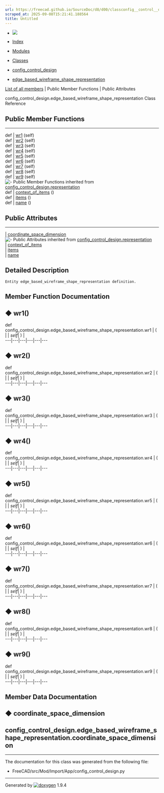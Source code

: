 ```yaml
---
url: https://freecad.github.io/SourceDoc/d8/d00/classconfig__control__design_1_1edge__based__wireframe__shape__representation.html
scraped_at: 2025-09-08T15:21:41.188564
title: Untitled
---
```


  * [ ![](https://www.freecad.org/svg/logo-freecad.svg) ](https://freecadweb.org "FreeCAD")
  * [Index](../../index.html "Index")
  * [Modules](../../modules.html "Modules list")
  * [Classes](../../annotated.html "Annotated list")

  * [config_control_design](../../d4/d07/namespaceconfig__control__design.html)
  * [edge_based_wireframe_shape_representation](../../d8/d00/classconfig__control__design_1_1edge__based__wireframe__shape__representation.html)

[List of all members](../../d7/d03/classconfig__control__design_1_1edge__based__wireframe__shape__representation-members.html) | Public Member Functions | Public Attributes

config_control_design.edge_based_wireframe_shape_representation Class
Reference

##  Public Member Functions  
  
---  
def | [wr1](../../d8/d00/classconfig__control__design_1_1edge__based__wireframe__shape__representation.html#abff4d352bedfeaf64cafd6574569e80d) (self)  
def | [wr2](../../d8/d00/classconfig__control__design_1_1edge__based__wireframe__shape__representation.html#a996e015d7481f1d44cdc6cdc201b10db) (self)  
def | [wr3](../../d8/d00/classconfig__control__design_1_1edge__based__wireframe__shape__representation.html#a095f7bda12c74fc0d36124626fc74df7) (self)  
def | [wr4](../../d8/d00/classconfig__control__design_1_1edge__based__wireframe__shape__representation.html#aaf860bff4918d3e6dc51529da056ce07) (self)  
def | [wr5](../../d8/d00/classconfig__control__design_1_1edge__based__wireframe__shape__representation.html#a6d8c6ce796a4bb385791e81b59a3347a) (self)  
def | [wr6](../../d8/d00/classconfig__control__design_1_1edge__based__wireframe__shape__representation.html#ae0543ef7d92541486847962b6b9d0a98) (self)  
def | [wr7](../../d8/d00/classconfig__control__design_1_1edge__based__wireframe__shape__representation.html#afbfff1bdbb6f731ed7fbeddb04da3119) (self)  
def | [wr8](../../d8/d00/classconfig__control__design_1_1edge__based__wireframe__shape__representation.html#a9acd6378c1a83ae5b12310485ba4a8fc) (self)  
def | [wr9](../../d8/d00/classconfig__control__design_1_1edge__based__wireframe__shape__representation.html#a5de4d42870b5a4b53259c74b5530a230) (self)  
![-](../../closed.png) Public Member Functions inherited from
[config_control_design.representation](../../d4/d7a/classconfig__control__design_1_1representation.html)  
def | [context_of_items](../../d4/d7a/classconfig__control__design_1_1representation.html#a9575f3374c8774fa45e0ee9b0f9cd9b6) ()  
def | [items](../../d4/d7a/classconfig__control__design_1_1representation.html#a77918c4467b29e856035280709686267) ()  
def | [name](../../d4/d7a/classconfig__control__design_1_1representation.html#accdf5831465b25669c3e9720553bcc95) ()  
  
##  Public Attributes  
  
---  
|
[coordinate_space_dimension](../../d8/d00/classconfig__control__design_1_1edge__based__wireframe__shape__representation.html#a7a17fa49d7fee4f605f36feb73c23c45)  
![-](../../closed.png) Public Attributes inherited from
[config_control_design.representation](../../d4/d7a/classconfig__control__design_1_1representation.html)  
|
[context_of_items](../../d4/d7a/classconfig__control__design_1_1representation.html#ad159f5ac76850ff48f3ee5d84e6c4627)  
|
[items](../../d4/d7a/classconfig__control__design_1_1representation.html#a5889d385cfc9fb2bc6209d9bd72f508e)  
|
[name](../../d4/d7a/classconfig__control__design_1_1representation.html#ae9004c2fa67b88281e6c2fe592218bed)  
  
## Detailed Description

    
    
    Entity edge_based_wireframe_shape_representation definition.

## Member Function Documentation

## ◆ wr1()

def config_control_design.edge_based_wireframe_shape_representation.wr1  | ( |  | _self_| ) |   
---|---|---|---|---|---  
  
## ◆ wr2()

def config_control_design.edge_based_wireframe_shape_representation.wr2  | ( |  | _self_| ) |   
---|---|---|---|---|---  
  
## ◆ wr3()

def config_control_design.edge_based_wireframe_shape_representation.wr3  | ( |  | _self_| ) |   
---|---|---|---|---|---  
  
## ◆ wr4()

def config_control_design.edge_based_wireframe_shape_representation.wr4  | ( |  | _self_| ) |   
---|---|---|---|---|---  
  
## ◆ wr5()

def config_control_design.edge_based_wireframe_shape_representation.wr5  | ( |  | _self_| ) |   
---|---|---|---|---|---  
  
## ◆ wr6()

def config_control_design.edge_based_wireframe_shape_representation.wr6  | ( |  | _self_| ) |   
---|---|---|---|---|---  
  
## ◆ wr7()

def config_control_design.edge_based_wireframe_shape_representation.wr7  | ( |  | _self_| ) |   
---|---|---|---|---|---  
  
## ◆ wr8()

def config_control_design.edge_based_wireframe_shape_representation.wr8  | ( |  | _self_| ) |   
---|---|---|---|---|---  
  
## ◆ wr9()

def config_control_design.edge_based_wireframe_shape_representation.wr9  | ( |  | _self_| ) |   
---|---|---|---|---|---  
  
## Member Data Documentation

## ◆ coordinate_space_dimension

config_control_design.edge_based_wireframe_shape_representation.coordinate_space_dimension  
---  
  
* * *

The documentation for this class was generated from the following file:

  * FreeCAD/src/Mod/Import/App/config_control_design.py

* * *

Generated by
[![doxygen](../../doxygen.svg)](https://www.doxygen.org/index.html) 1.9.4

